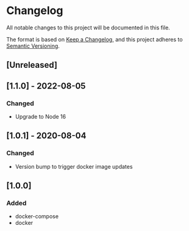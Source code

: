 # Changelog

All notable changes to this project will be documented in this file.

The format is based on [Keep a Changelog](https://keepachangelog.com/en/1.0.0/),
and this project adheres to [Semantic Versioning](https://semver.org/spec/v2.0.0.html).

## [Unreleased]

## [1.1.0] - 2022-08-05

### Changed
- Upgrade to Node 16

## [1.0.1] - 2020-08-04

### Changed
- Version bump to trigger docker image updates

## [1.0.0]

### Added
- docker-compose
- docker